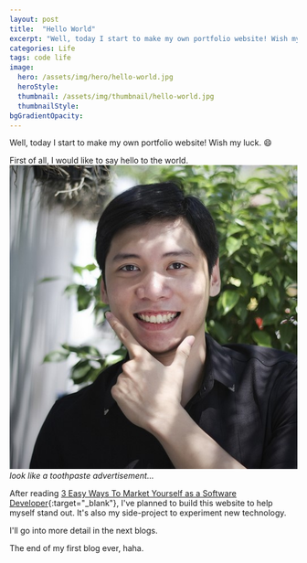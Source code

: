 ```yaml
---
layout: post
title:  "Hello World"
excerpt: "Well, today I start to make my own portfolio website! Wish my luck."
categories: Life
tags: code life
image:
  hero: /assets/img/hero/hello-world.jpg
  heroStyle:
  thumbnail: /assets/img/thumbnail/hello-world.jpg
  thumbnailStyle:
bgGradientOpacity: 
---
```

Well, today I start to make my own portfolio website! Wish my luck. :smile:

First of all, I would like to say hello to the world.
![Alt text](/assets/img/posts/hello-world.jpg "Hello!")<br/>
*look like a toothpaste advertisement...*

After reading [3 Easy Ways To Market Yourself as a Software Developer](http://simpleprogrammer.com/2013/06/24/3-easy-ways-to-market-yourself-as-a-software-developer/ "3 Easy Ways To Market Yourself as a Software Developer"){:target="_blank"}, I've planned to build this website to help myself stand out. It's also my side-project to experiment new technology.

I'll go into more detail in the next blogs.

The end of my first blog ever, haha.